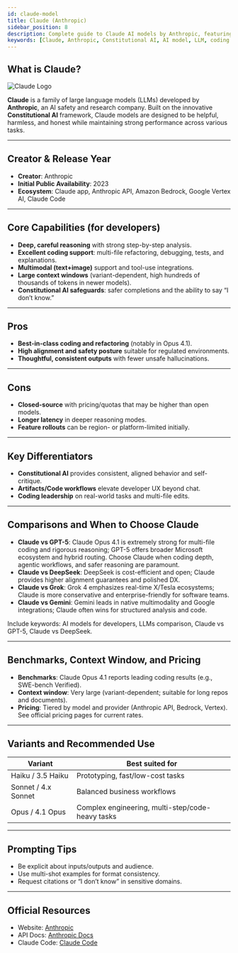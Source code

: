 ```yaml
---
id: claude-model
title: Claude (Anthropic)
sidebar_position: 8
description: Complete guide to Claude AI models by Anthropic, featuring Constitutional AI framework, advanced reasoning, and excellent coding capabilities
keywords: [Claude, Anthropic, Constitutional AI, AI model, LLM, coding assistant, reasoning, enterprise AI, safety AI, Claude Opus]
---
```


## What is Claude?

![Claude Logo](/img/artificial-intelligence/models/claude.svg)

**Claude** is a family of large language models (LLMs) developed by **Anthropic**, an AI safety and research company. Built on the innovative **Constitutional AI** framework, Claude models are designed to be helpful, harmless, and honest while maintaining strong performance across various tasks.

---

## Creator & Release Year

- **Creator**: Anthropic  
- **Initial Public Availability**: 2023  
- **Ecosystem**: Claude app, Anthropic API, Amazon Bedrock, Google Vertex AI, Claude Code

---

## Core Capabilities (for developers)

- **Deep, careful reasoning** with strong step-by-step analysis.  
- **Excellent coding support**: multi-file refactoring, debugging, tests, and explanations.  
- **Multimodal (text+image)** support and tool-use integrations.  
- **Large context windows** (variant-dependent, high hundreds of thousands of tokens in newer models).  
- **Constitutional AI safeguards**: safer completions and the ability to say “I don’t know.”

---

## Pros

- **Best-in-class coding and refactoring** (notably in Opus 4.1).  
- **High alignment and safety posture** suitable for regulated environments.  
- **Thoughtful, consistent outputs** with fewer unsafe hallucinations.

---

## Cons

- **Closed-source** with pricing/quotas that may be higher than open models.  
- **Longer latency** in deeper reasoning modes.  
- **Feature rollouts** can be region- or platform-limited initially.

---

## Key Differentiators

- **Constitutional AI** provides consistent, aligned behavior and self-critique.  
- **Artifacts/Code workflows** elevate developer UX beyond chat.  
- **Coding leadership** on real-world tasks and multi-file edits.

---

## Comparisons and When to Choose Claude

- **Claude vs GPT-5**: Claude Opus 4.1 is extremely strong for multi-file coding and rigorous reasoning; GPT-5 offers broader Microsoft ecosystem and hybrid routing. Choose Claude when coding depth, agentic workflows, and safer reasoning are paramount.  
- **Claude vs DeepSeek**: DeepSeek is cost-efficient and open; Claude provides higher alignment guarantees and polished DX.  
- **Claude vs Grok**: Grok 4 emphasizes real-time X/Tesla ecosystems; Claude is more conservative and enterprise-friendly for software teams.  
- **Claude vs Gemini**: Gemini leads in native multimodality and Google integrations; Claude often wins for structured analysis and code.

Include keywords: AI models for developers, LLMs comparison, Claude vs GPT-5, Claude vs DeepSeek.

---

## Benchmarks, Context Window, and Pricing

- **Benchmarks**: Claude Opus 4.1 reports leading coding results (e.g., SWE-bench Verified).  
- **Context window**: Very large (variant-dependent; suitable for long repos and documents).  
- **Pricing**: Tiered by model and provider (Anthropic API, Bedrock, Vertex). See official pricing pages for current rates.

---

## Variants and Recommended Use

| Variant | Best suited for |
|---|---|
| Haiku / 3.5 Haiku | Prototyping, fast/low-cost tasks |
| Sonnet / 4.x Sonnet | Balanced business workflows |
| Opus / 4.1 Opus | Complex engineering, multi-step/code-heavy tasks |

---

## Prompting Tips

- Be explicit about inputs/outputs and audience.  
- Use multi-shot examples for format consistency.  
- Request citations or “I don’t know” in sensitive domains.

---

## Official Resources

- Website: [Anthropic](https://www.anthropic.com)  
- API Docs: [Anthropic Docs](https://docs.anthropic.com)  
- Claude Code: [Claude Code](https://www.anthropic.com/claude-code)

